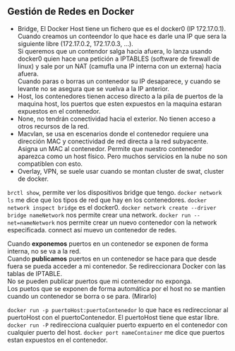 ## Gestión de Redes en Docker

+ Bridge, 
    El Docker Host tiene un fichero que es el docker0 (IP 172.17.0.1).<br>
    Cuando creamos un conteendor lo que hace es darle una IP que sera la siguiente libre (172.17.0.2, 172.17.0.3, ...).<br>
    Si queremos que un contendor salga hacia afuera, lo lanza usando docker0 quien hace una petición a IPTABLES (software de firewall de linux) y sale por un NAT (camufla una IP interna con un externa) hacia afuera.<br>
    Cuando paras o borras un contenedor su IP desaparece, y cuando se levante no se asegura que se vuelva a la IP anterior.
+ Host, los contenedores tienen acceso directo a la pila de puertos de la maquina host, los puertos que esten expuestos en la maquina estaran expuestos en el contenedor.
+ None, no tendrán conectividad hacia el exterior. No tienen acceso a otros recursos de la red.
+ Macvlan, se usa en escenarios donde el contenedor requiere una dirección MAC y conectividad de red directa a la red subyacente. Asigna un MAC al contenedor. Permite que nuestro contenedor aparezca como un host físico. Pero muchos servicios en la nube no son compatiblen con esto.
+ Overlay, VPN, se suele usar cuando se montan cluster de swat, cluster de docker.

`brctl show`, permite ver los dispositivos bridge que tengo.
`docker network ls` me dice que los tipos de red que hay en los contenedores.
`docker network inspect bridge` es el docker0.
`docker network create --driver bridge nameNetwork` nos permite crear una network.
`docker run --net=nameNetwork` nos permite crear un nuevo contenedor con la network especificada.
connect así muevo un contenedor de redes.

Cuando **exponemos** puertos en un contenedor se exponen de forma interna, no se va a la red.<br>
Cuando **publicamos** puertos en un contenedor se hace para que desde fuera se pueda acceder a mi contenedor. Se redireccionara Docker con las tablas de IPTABLE.<br>
No se pueden publicar puertos que mi contenedor no exponga.<br>
Los puetos que se exponen de forma automática por el host no se mantien cuando un contenedor se borra o se para. (Mirarlo)

`docker run -p puertoHost:puertoContenedor` lo que hace es redireccionar al puertoHost con el puertoContenedor. El puertoHost tiene que estar libre.
`docker run -P` redirecciona cualquier puerto expuerto en el contenedor con cualquier puerto del host.
`docker port nameContainer` me dice que puertos estan expuestos en el contenedor.

